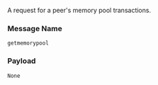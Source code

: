 A request for a peer's memory pool transactions.

### Message Name

`getmemorypool`

### Payload

`None`

